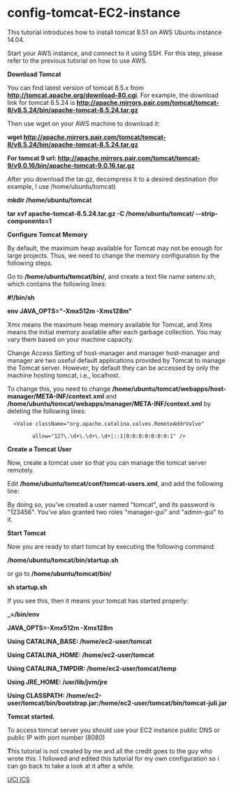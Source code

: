 # config-tomcat-EC2-instance

This tutorial introduces how to install tomcat 8.51 on AWS Ubuntu instance 14.04.

Start your AWS instance, and connect to it using SSH.
For this step, please refer to the previous tutorial on how to use AWS.

**Download Tomcat**

You can find latest version of tomcat 8.5.x from **http://tomcat.apache.org/download-80.cgi**. For example, the download link for tomcat 8.5.24 is 
**http://apache.mirrors.pair.com/tomcat/tomcat-8/v8.5.24/bin/apache-tomcat-8.5.24.tar.gz**

Then use wget on your AWS machine to download it:

**wget http://apache.mirrors.pair.com/tomcat/tomcat-8/v8.5.24/bin/apache-tomcat-8.5.24.tar.gz**

**For tomcat 9 url: http://apache.mirrors.pair.com/tomcat/tomcat-9/v9.0.16/bin/apache-tomcat-9.0.16.tar.gz**


After you download the tar.gz, decompress it to a desired destination (for example, I use /home/ubuntu/tomcat)


**mkdir /home/ubuntu/tomcat**

**tar xvf apache-tomcat-8.5.24.tar.gz -C /home/ubuntu/tomcat/ --strip-components=1**


**Configure Tomcat Memory**

By default, the maximum heap available for Tomcat may not be enough for large projects. Thus, we need to change the memory configuration by the following steps.

Go to **/home/ubuntu/tomcat/bin/**, and create a text file name setenv.sh, which contains the following lines:

**#!/bin/sh**

**env JAVA_OPTS="-Xmx512m -Xms128m"**

Xmx means the maximum heap memory available for Tomcat, and Xms means the initial memory available after each garbage collection. You may vary them based on your machine capacity.

Change Access Setting of host-manager and manager
host-manager and manager are two useful default applications provided by Tomcat to manage the Tomcat server. However, by default they can be accessed by only the machine hosting tomcat, i.e., localhost.

To change this, you need to change **/home/ubuntu/tomcat/webapps/host-manager/META-INF/context.xml** and **/home/ubuntu/tomcat/webapps/manager/META-INF/context.xml** by deleting the following lines:

      <Valve className="org.apache.catalina.valves.RemoteAddrValve" 

            allow="127\.\d+\.\d+\.\d+|::1|0:0:0:0:0:0:0:1" />
      
**Create a Tomcat User**

Now, create a tomcat user so that you can manage the tomcat server remotely.

Edit **/home/ubuntu/tomcat/conf/tomcat-users.xml**, and add the following line:

**<user username="tomcat" password="123456" roles="manager-gui,admin-gui"/>**


By doing so, you've created a user named "tomcat", and its password is "123456". You've also granted two roles "manager-gui" and "admin-gui" to it.

**Start Tomcat**

Now you are ready to start tomcat by executing the following command:

**/home/ubuntu/tomcat/bin/startup.sh**

or go to **/home/ubuntu/tomcat/bin/**

**sh startup.sh**


If you see this, then it means your tomcat has started properly:

**_=/bin/env**

**JAVA_OPTS=-Xmx512m -Xms128m**

**Using CATALINA_BASE:   /home/ec2-user/tomcat**

**Using CATALINA_HOME:   /home/ec2-user/tomcat**

**Using CATALINA_TMPDIR: /home/ec2-user/tomcat/temp**

**Using JRE_HOME:        /usr/lib/jvm/jre**

**Using CLASSPATH:       /home/ec2-user/tomcat/bin/bootstrap.jar:/home/ec2-user/tomcat/bin/tomcat-juli.jar**

**Tomcat started.**

To access tomcat server you should use your EC2 instance public DNS or public IP with port number (8080)

**T**his tutorial is not created by me and all the credit goes to the guy who wrote this. I followed and edited this tutorial 
for my own configuration so i can go back to take a look at it after a while.

[UCI ICS](https://grape.ics.uci.edu/wiki/public/wiki/cs122b-2017-winter-project1-install-tomcat-on-aws#no1)

